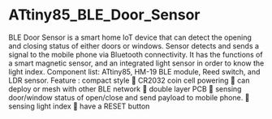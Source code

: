 # ATtiny85_BLE_Door_Sensor
BLE Door Sensor is a smart home IoT device that can detect the opening and closing status of either doors or windows. Sensor detects and sends a signal to the mobile phone via Bluetooth connectivity. It has the functions of a smart magnetic sensor, and an integrated light sensor in order to know the light index.
Component list: ATtiny85, HM-19 BLE module, Reed switch, and LDR sensor.
Feature : compact style  CR2032 coin cell powering  can deploy or mesh with other BLE network  double layer PCB  sensing door/window status of open/close and send payload to mobile phone.  sensing light index  have a RESET button
